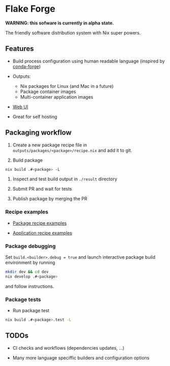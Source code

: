 # Flake Forge

**WARNING: this sofware is currently in alpha state.**

The friendly software distribution system with Nix super powers.


## Features

* Build process configuration using human readable language
  (inspired by [conda-forge](https://conda-forge.org/))

* Outputs:
  * Nix packages for Linux (and Mac in a future)
  * Package container images
  * Multi-container application images

* [Web UI](https://imincik.github.io/flake-forge)

* Great for self hosting


## Packaging workflow

1. Create a new package recipe file in
   `outputs/packages/<package>/recipe.nix` and add it to git.

1. Build package

```bash
nix build .#<package> -L
```

1. Inspect and test build output in `./result` directory

1. Submit PR and wait for tests

1. Publish package by merging the PR

### Recipe examples

* [Package recipe examples](outputs/packages)

* [Application recipe examples](outputs/apps)

### Package debugging

Set `build.<builder>.debug = true` and launch interactive package build
environment by running

```bash
mkdir dev && cd dev
nix develop .#<package>
```

and follow instructions.

### Package tests

* Run package test

```bash
nix build .#<package>.test -L
```

## TODOs

* CI checks and workflows (dependencies updates, ...)

* Many more language speciffic builders and configuration options

